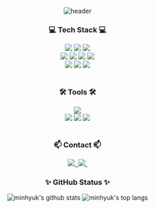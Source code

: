 <div align="center">

![header](https://capsule-render.vercel.app/api?type=venom&height=200&color=gradient&text=Min-Hyuk%20%20Shin&textBg=false&fontSize=70&fontAlign=50&fontAlignY=50&animation=twinkling&desc=I%20find%20joy%20in%20what%20I%20do🎉&descAlignY=78&descAlign=62&descSize=17&reversal=false)
<br />

  <h3>💻 Tech Stack 💻</h3>
  <div align="center">
    <img src="https://img.shields.io/badge/Typescript-3178C6?style=flat&logo=Typescript&logoColor=white"/>
    <img src="https://img.shields.io/badge/Next.js-000000?style=flat&logo=Next.js&logoColor=white"/>
    <img src="https://img.shields.io/badge/React.js-61DAFB?style=flat&logo=React&logoColor=black"/>
    <br />
    <img src="https://img.shields.io/badge/TailwindCSS-06B6D4?style=flat&logo=Tailwind CSS&logoColor=white"/>
    <img src="https://img.shields.io/badge/HTML5-E34F26?style=flat&logo=html5&logoColor=white"/>
    <img src="https://img.shields.io/badge/CSS3-1572B6?style=flat&logo=css3&logoColor=white"/>
    <img src="https://img.shields.io/badge/Javascript-F7DF1E?style=flat&logo=Javascript&logoColor=white"/>
    <br />
    <img src="https://img.shields.io/badge/React-Query-FF4154?style=flat&logo=ReactQuery&logoColor=white"/>
    <img src="https://img.shields.io/badge/Zustand-007ACC?style=flat&logo=react&logoColor=white"/>
    <img src="https://img.shields.io/badge/Supabase-3ECF8E?style=flat&logo=supabase&logoColor=white"/>
  </div>
  <br>

  <h3>🛠 Tools 🛠</h3>
  <div align="center">
    <img src="https://img.shields.io/badge/Visual%20Studio%20Code-007ACC?style=flat&logo=visual-studio-code&logoColor=white"/>
    <br />
    <img src="https://img.shields.io/badge/GitHub-181717?style=flat=&logo=GitHub&logoColor=white"/>
    <img src="https://img.shields.io/badge/Notion-000000?style=flat&logo=notion&logoColor=white">
    <img src="https://img.shields.io/badge/Figma-F24E1E.svg?style=flat&logo=figma&logoColor=white"/>
  </div>
  <br>

  <h3>📫 Contact 📫</h3>
<div align="center">
  <a href="mailto:afs_style@naver.com">
    <img
      src="https://img.shields.io/badge/afs_style@naver.com-0078D4?style=flat&logo=microsoftoutlook&logoColor=white"/>&nbsp
  </a>
  <a href="https://blog.naver.com/afs_style">
    <img
      src="https://img.shields.io/badge/blog-03C75A?style=flat&logo=naver&logoColor=white"/>&nbsp
  </a>
</div>
  <h3>✨ GitHub Status ✨</h3>
  
  ![minhyuk's github stats](https://github-readme-stats.vercel.app/api?username=shin-minhyuk&show_icons=true&count_private=true&theme=vue)
  ![minhyuk's top langs](https://github-readme-stats.vercel.app/api/top-langs/?username=shin-minhyuk&layout=compact&count_private=true&theme=vue&langs_count=8&exclude_repo=boramboram_hackaton,WebPub_Array)
  <br>

</div>


